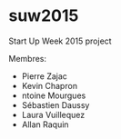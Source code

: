 # suw2015
Start Up Week 2015 project

Membres:

* Pierre Zajac
* Kevin Chapron
* ntoine Mourgues
* Sébastien Daussy
* Laura Vuillequez
* Allan Raquin
